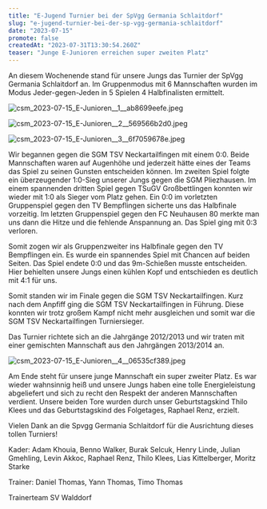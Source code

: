 ```yaml
---
title: "E-Jugend Turnier bei der SpVgg Germania Schlaitdorf"
slug: "e-jugend-turnier-bei-der-sp-vgg-germania-schlaitdorf"
date: "2023-07-15"
promote: false
createdAt: "2023-07-31T13:30:54.260Z"
teaser: "Junge E-Junioren erreichen super zweiten Platz"
---
```

An diesem Wochenende stand für unsere Jungs das Turnier der SpVgg Germania Schlaitdorf an. Im Gruppenmodus mit 6 Mannschaften wurden im Modus Jeder-gegen-Jeden in 5 Spielen 4 Halbfinalisten ermittelt.

![csm_2023-07-15_E-Junioren__1__ab8699eefe.jpeg](/uploads/csm_2023_07_15_E_Junioren_1_ab8699eefe_47e7846f93.jpeg)

![csm_2023-07-15_E-Junioren__2__569566b2d0.jpeg](/uploads/csm_2023_07_15_E_Junioren_2_569566b2d0_3e4f489564.jpeg)

![csm_2023-07-15_E-Junioren__3__6f7059678e.jpeg](/uploads/csm_2023_07_15_E_Junioren_3_6f7059678e_12356e3f78.jpeg)

Wir begannen gegen die SGM TSV Neckartailfingen mit einem 0:0. Beide Mannschaften waren auf Augenhöhe und jederzeit hätte eines der Teams das Spiel zu seinen Gunsten entscheiden können. Im zweiten Spiel folgte ein überzeugender 1:0-Sieg unserer Jungs gegen die SGM Pliezhausen. Im einem spannenden dritten Spiel gegen TSuGV Großbettlingen konnten wir wieder mit 1:0 als Sieger vom Platz gehen. Ein 0:0 im vorletzten Gruppenspiel gegen den TV Bempflingen sicherte uns das Halbfinale vorzeitig. Im letzten Gruppenspiel gegen den FC Neuhausen 80 merkte man uns dann die Hitze und die fehlende Anspannung an. Das Spiel ging mit 0:3 verloren.

Somit zogen wir als Gruppenzweiter ins Halbfinale gegen den TV Bempflingen ein. Es wurde ein spannendes Spiel mit Chancen auf beiden Seiten. Das Spiel endete 0:0 und das 9m-Schießen musste entscheiden. Hier behielten unsere Jungs einen kühlen Kopf und entschieden es deutlich mit 4:1 für uns.

Somit standen wir im Finale gegen die SGM TSV Neckartailfingen. Kurz nach dem Anpfiff ging die SGM TSV Neckartailfingen in Führung. Diese konnten wir trotz großem Kampf nicht mehr ausgleichen und somit war die SGM TSV Neckartailfingen Turniersieger.

Das Turnier richtete sich an die Jahrgänge 2012/2013 und wir traten mit einer gemischten Mannschaft aus den Jahrgängen 2013/2014 an.

![csm_2023-07-15_E-Junioren__4__06535cf389.jpeg](/uploads/csm_2023_07_15_E_Junioren_4_06535cf389_770e494831.jpeg)

Am Ende steht für unsere junge Mannschaft ein super zweiter Platz. Es war wieder wahnsinnig heiß und unsere Jungs haben eine tolle Energieleistung abgeliefert und sich zu recht den Respekt der anderen Mannschaften verdient. Unsere beiden Tore wurden durch unser Geburtstagskind Thilo Klees und das Geburtstagskind des Folgetages, Raphael Renz, erzielt.

Vielen Dank an die Spvgg Germania Schlaitdorf für die Ausrichtung dieses tollen Turniers!

Kader: Adam Khouia, Benno Walker, Burak Selcuk, Henry Linde, Julian Gmehling, Levin Akkoc, Raphael Renz, Thilo Klees, Lias Kittelberger, Moritz Starke

Trainer: Daniel Thomas, Yann Thomas, Timo Thomas

Trainerteam SV Walddorf
